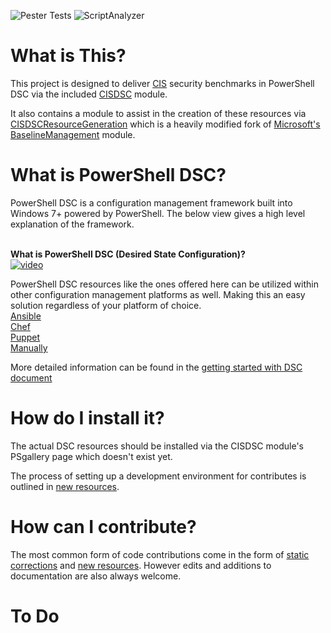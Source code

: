![Pester Tests](https://github.com/techservicesillinois/SecOps-Powershell-CISDSC/workflows/Pester%20Tests/badge.svg)
![ScriptAnalyzer](https://github.com/techservicesillinois/SecOps-Powershell-CISDSC/workflows/ScriptAnalyzer/badge.svg)

# What is This?
This project is designed to deliver [CIS](https://www.cisecurity.org/) security benchmarks in PowerShell DSC via the included [CISDSC](src/CISDSC) module.

It also contains a module to assist in the creation of these resources via [CISDSCResourceGeneration](src/CISDSCResourceGeneration) which is a heavily modified fork of [Microsoft's BaselineManagement](BaselineManagement) module.

# What is PowerShell DSC?
PowerShell DSC is a configuration management framework built into Windows 7+ powered by PowerShell. The below view gives a high level explanation of the framework.

</br>**What is PowerShell DSC (Desired State Configuration)?**</br>[![video](https://img.youtube.com/vi/k_rXBIHu3xk/0.jpg)](https://www.youtube.com/watch?v=k_rXBIHu3xk)

PowerShell DSC resources like the ones offered here can be utilized within other configuration management platforms as well. Making this an easy solution regardless of your platform of choice. </br>
[Ansible](https://docs.ansible.com/ansible/latest/modules/win_dsc_module.html)</br>
[Chef](https://docs.chef.io/resources/dsc_resource/)</br>
[Puppet](https://puppet.com/blog/managing-powershell-dsc-puppet/)</br>
[Manually](https://docs.microsoft.com/en-us/powershell/scripting/dsc/configurations/write-compile-apply-configuration?view=powershell-7#compile-the-configuration)

More detailed information can be found in the [getting started with DSC document](docs/dsc_getting_started.md)

# How do I install it?
The actual DSC resources should be installed via the CISDSC module's PSgallery page which doesn't exist yet.</br>

The process of setting up a development environment for contributes is outlined in [new resources](docs/new_resources.md).

# How can I contribute?
The most common form of code contributions come in the form of [static corrections](docs/static_corrections.md) and [new resources](docs/new_resources.md). However edits and additions to documentation are also always welcome.

# To Do